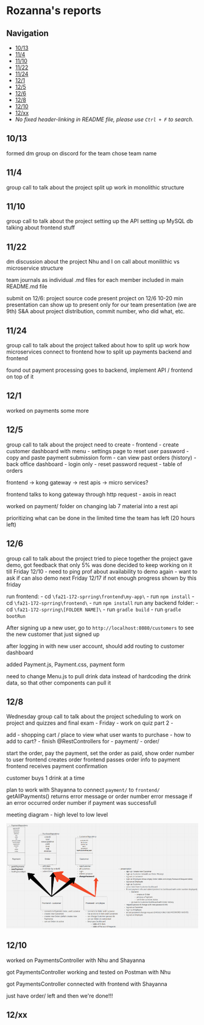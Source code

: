 # Rozanna's reports

## Navigation
 - [10/13](##10/13)
 - [11/4](##11/4)
 - [11/10](##11/10)
 - [11/22](##11/22)
 - [11/24](##11/24)
 - [12/1](##12/1)
 - [12/5](##12/5)
 - [12/6](##12/6)
 - [12/8](##12/8)
 - [12/10](##12/10)
 - [12/xx](##12/xx)
 - *No fixed header-linking in README file, please use `Ctrl + F` to search.*

## 10/13
formed dm group on discord for the team
chose team name

## 11/4
group call to talk about the project
split up work in monolithic structure

## 11/10
group call to talk about the project
setting up the API
setting up MySQL db
talking about frontend stuff

## 11/22
dm discussion about the project
Nhu and I on call about monilithic vs microservice structure

team journals as individual .md files for each member
included in main README.md file

submit on 12/6:
project source code
present project on 12/6
10-20 min presentation
can show up to present only for our team presentation (we are 9th)
S&A about project distribution, commit number, who did what, etc.

## 11/24
group call to talk about the project
talked about how to split up work
how microservices connect to frontend
how to split up payments backend and frontend

found out payment processing goes to backend, implement API / frontend on top of it

## 12/1
worked on payments some more

## 12/5
group call to talk about the project
need to create
    - frontend
        - create customer dashboard with menu
        - settings page to reset user password
        - copy and paste payment submission form
        - can view past orders (history)
    - back office dashboard
        - login only
        - reset password request
        - table of orders

frontend -> kong gateway -> rest apis -> micro services?

frontend talks to kong gateway through http request - axois in react

worked on payment/ folder on changing lab 7 material into a rest api

prioritizing what can be done in the limited time the team has left (20 hours left)

## 12/6
group call to talk about the project
tried to piece together the project
gave demo, got feedback that only 5% was done
decided to keep working on it till Friday 12/10
    - need to ping prof about availability to demo again
    - want to ask if can also demo next Friday 12/17 if not enough progress shown by this friday

run frontend:
    - cd `\fa21-172-sprring\frontend\my-app\`
    - run `npm install`
    - cd `\fa21-172-sprring\frontend\`
    - run `npm install`
run any backend folder:
    - cd `\fa21-172-sprring\[FOLDER NAME]\`
    - run `gradle build`
    - run `gradle bootRun`

After signing up a new user, go to `http://localhost:8080/customers` to see the new customer that just signed up

after logging in with new user account, should add routing to customer dashboard

added Payment.js, Payment.css, payment form

need to change Menu.js to pull drink data instead of hardcoding the drink data, so that other components can pull it

## 12/8
Wednesday
group call to talk about the project
scheduling to work on project and quizzes and final exam
    - Friday - work on quiz part 2
    - 

add
    - shopping cart / place to view what user wants to purchase
        - how to add to cart?
    - finish @RestControllers for 
        - payment/
        - order/

start the order, pay the payment, set the order as paid, show order number to user
frontend creates order
frontend passes order info to payment
frontend receives payment confirmation

customer buys 1 drink at a time

plan to work with Shayanna to connect `payment/` to `frontend/`
getAllPayments() returns error message or order number
    error message if an error occurred
    order number if payment was successfull

meeting diagram - high level to low level

![diagram.png](images/diagram.png)

## 12/10
worked on PaymentsController with Nhu and Shayanna

got PaymentsController working and tested on Postman with Nhu

got PaymentsController connected with frontend with Shayanna

just have order/ left and then we're done!!!


## 12/xx